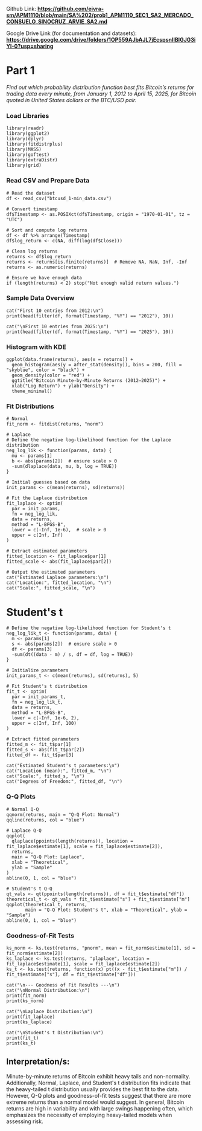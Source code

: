 
Github Link: **https://github.com/eivra-sm/APM1110/blob/main/SA%202/prob1_APM1110_SEC1_SA2_MERCADO_CONSUELO_SINOCRUZ_ARVIE_SA2.md**

Google Drive Link (for documentation and datasets): **https://drive.google.com/drive/folders/1OP559AJbAJL7jEcspsnIIBlGJG3iYI-0?usp=sharing**

# Part 1
*Find out which probability distribution function best fits Bitcoin’s returns for trading data every minute, from January 1, 2012 to April 15, 2025, for Bitcoin quoted in United States dollars or the BTC/USD pair.*

### Load Libraries

```{r}
library(readr)
library(ggplot2)
library(dplyr)
library(fitdistrplus)
library(MASS)
library(goftest)
library(extraDistr)
library(grid)
```

### Read CSV and Prepare Data
```{r}
# Read the dataset
df <- read_csv("btcusd_1-min_data.csv")

# Convert timestamp
df$Timestamp <- as.POSIXct(df$Timestamp, origin = "1970-01-01", tz = "UTC")

# Sort and compute log returns
df <- df %>% arrange(Timestamp)
df$log_return <- c(NA, diff(log(df$Close)))

# Clean log returns
returns <- df$log_return
returns <- returns[is.finite(returns)]  # Remove NA, NaN, Inf, -Inf
returns <- as.numeric(returns)

# Ensure we have enough data
if (length(returns) < 2) stop("Not enough valid return values.")
```

### Sample Data Overview

```{r}
cat("First 10 entries from 2012:\n")
print(head(filter(df, format(Timestamp, "%Y") == "2012"), 10))

cat("\nFirst 10 entries from 2025:\n")
print(head(filter(df, format(Timestamp, "%Y") == "2025"), 10))
```

### Histogram with KDE

```{r}
ggplot(data.frame(returns), aes(x = returns)) +
  geom_histogram(aes(y = after_stat(density)), bins = 200, fill = "skyblue", color = "black") +
  geom_density(color = "red") +
  ggtitle("Bitcoin Minute-by-Minute Returns (2012–2025)") +
  xlab("Log Return") + ylab("Density") +
  theme_minimal()
```

### Fit Distributions

```{r}
# Normal
fit_norm <- fitdist(returns, "norm")
```
```{r}
# Laplace
# Define the negative log-likelihood function for the Laplace distribution
neg_log_lik <- function(params, data) {
  mu <- params[1]
  b <- abs(params[2])  # ensure scale > 0
  -sum(dlaplace(data, mu, b, log = TRUE))
}

# Initial guesses based on data
init_params <- c(mean(returns), sd(returns))

# Fit the Laplace distribution
fit_laplace <- optim(
  par = init_params,
  fn = neg_log_lik,
  data = returns,
  method = "L-BFGS-B",
  lower = c(-Inf, 1e-6),  # scale > 0
  upper = c(Inf, Inf)
)

# Extract estimated parameters
fitted_location <- fit_laplace$par[1]
fitted_scale <- abs(fit_laplace$par[2])

# Output the estimated parameters
cat("Estimated Laplace parameters:\n")
cat("Location:", fitted_location, "\n")
cat("Scale:", fitted_scale, "\n")
```

# Student's t
```{r}
# Define the negative log-likelihood function for Student's t
neg_log_lik_t <- function(params, data) {
  m <- params[1]
  s <- abs(params[2])  # ensure scale > 0
  df <- params[3]
  -sum(dt((data - m) / s, df = df, log = TRUE))
}

# Initialize parameters
init_params_t <- c(mean(returns), sd(returns), 5)

# Fit Student's t distribution
fit_t <- optim(
  par = init_params_t,
  fn = neg_log_lik_t,
  data = returns,
  method = "L-BFGS-B",
  lower = c(-Inf, 1e-6, 2),
  upper = c(Inf, Inf, 100)
)

# Extract fitted parameters
fitted_m <- fit_t$par[1]
fitted_s <- abs(fit_t$par[2])
fitted_df <- fit_t$par[3]

cat("Estimated Student's t parameters:\n")
cat("Location (mean):", fitted_m, "\n")
cat("Scale:", fitted_s, "\n")
cat("Degrees of Freedom:", fitted_df, "\n")
```

### Q-Q Plots

```{r}
# Normal Q-Q
qqnorm(returns, main = "Q-Q Plot: Normal")
qqline(returns, col = "blue")

# Laplace Q-Q
qqplot(
  qlaplace(ppoints(length(returns)), location = fit_laplace$estimate[1], scale = fit_laplace$estimate[2]),
  returns,
  main = "Q-Q Plot: Laplace",
  xlab = "Theoretical",
  ylab = "Sample"
)
abline(0, 1, col = "blue")

# Student's t Q-Q
qt_vals <- qt(ppoints(length(returns)), df = fit_t$estimate["df"])
theoretical_t <- qt_vals * fit_t$estimate["s"] + fit_t$estimate["m"]
qqplot(theoretical_t, returns,
       main = "Q-Q Plot: Student's t", xlab = "Theoretical", ylab = "Sample")
abline(0, 1, col = "blue")
```

### Goodness-of-Fit Tests

```{r}
ks_norm <- ks.test(returns, "pnorm", mean = fit_norm$estimate[1], sd = fit_norm$estimate[2])
ks_laplace <- ks.test(returns, "plaplace", location = fit_laplace$estimate[1], scale = fit_laplace$estimate[2])
ks_t <- ks.test(returns, function(x) pt((x - fit_t$estimate["m"]) / fit_t$estimate["s"], df = fit_t$estimate["df"]))

cat("\n--- Goodness of Fit Results ---\n")
cat("\nNormal Distribution:\n")
print(fit_norm)
print(ks_norm)

cat("\nLaplace Distribution:\n")
print(fit_laplace)
print(ks_laplace)

cat("\nStudent's t Distribution:\n")
print(fit_t)
print(ks_t)
```
## Interpretation/s:
Minute-by-minute returns of Bitcoin exhibit heavy tails and non-normality. Additionally, Normal, Laplace, and Student's t distribution fits indicate that the heavy-tailed t distribution usually provides the best fit to the data. However, Q-Q plots and goodness-of-fit tests suggest that there are more extreme returns than a normal model would suggest. In general, Bitcoin returns are high in variability and with large swings happening often, which emphasizes the necessity of employing heavy-tailed models when assessing risk.

